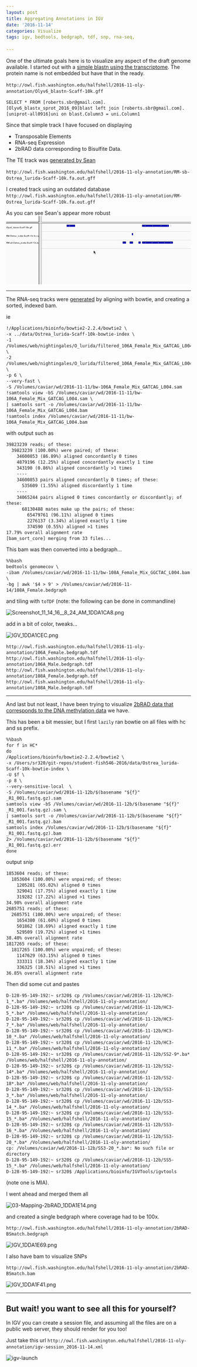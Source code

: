 ```yaml
---
layout: post
title: Aggregating Annotations in IGV
date: '2016-11-14'
categories: Visualize
tags: igv, bedtools, bedgraph, tdf, snp, rna-seq,  

---
```


One of the ultimate goals here is to visualize any aspect of the draft genome available.  I started out with a [simple blastn using the transcriptome](https://sr320.github.io/student-fish546-2016/Oly-Gene-Track/). The protein name is not embedded but have that in the ready.

`http://owl.fish.washington.edu/halfshell/2016-11-oly-annotation/Olyv6_blastn-Scaff-10k.gff`

```
SELECT * FROM [roberts.sbr@gmail.com].[Olyv6_blastx_sprot_2016_09]blast left join [roberts.sbr@gmail.com].[uniprot-all0916]uni on blast.Column3 = uni.Column1
```
Since that simple track I have focused on displaying      
- Transposable Elements    
- RNA-seq Expression     
- 2bRAD data corresponding to Bisulfite Data.    

The TE track was [generated by Sean](https://seanb80.github.io/blog/2016/11/04/Installing-RepeatMasker)

`http://owl.fish.washington.edu/halfshell/2016-11-oly-annotation/RM-sb-Ostrea_lurida-Scaff-10k.fa.out.gff`

I created track using an outdated database
`http://owl.fish.washington.edu/halfshell/2016-11-oly-annotation/RM-Ostrea_lurida-Scaff-10k.fa.out.gff`

As you can see Sean's appear more robust
![te](https://raw.githubusercontent.com/sr320/student-fish546-2016/master/docs/images/igv-te.gif)

---

The RNA-seq tracks were [generated](https://github.com/sr320/student-fish546-2016/blob/master/jupyter/02.6-Oly-Bowtie.ipynb) by aligning with bowtie, and creating a sorted, indexed bam.

ie
```
!/Applications/bioinfo/bowtie2-2.2.4/bowtie2 \
-x ../data/Ostrea_lurida-Scaff-10k-bowtie-index \
-1 /Volumes/web/nightingales/O_lurida/filtered_106A_Female_Mix_GATCAG_L004_R1.fastq.gz \
-2 /Volumes/web/nightingales/O_lurida/filtered_106A_Female_Mix_GATCAG_L004_R2.fastq.gz \
-p 6 \
--very-fast \
-S /Volumes/caviar/wd/2016-11-11/bw-106A_Female_Mix_GATCAG_L004.sam
!samtools view -bS /Volumes/caviar/wd/2016-11-11/bw-106A_Female_Mix_GATCAG_L004.sam \
| samtools sort -o /Volumes/caviar/wd/2016-11-11/bw-106A_Female_Mix_GATCAG_L004.bam
!samtools index /Volumes/caviar/wd/2016-11-11/bw-106A_Female_Mix_GATCAG_L004.bam
```
with output such as 

```
39823239 reads; of these:
  39823239 (100.00%) were paired; of these:
    34600853 (86.89%) aligned concordantly 0 times
    4879196 (12.25%) aligned concordantly exactly 1 time
    343190 (0.86%) aligned concordantly >1 times
    ----
    34600853 pairs aligned concordantly 0 times; of these:
      535609 (1.55%) aligned discordantly 1 time
    ----
    34065244 pairs aligned 0 times concordantly or discordantly; of these:
      68130488 mates make up the pairs; of these:
        65479761 (96.11%) aligned 0 times
        2276137 (3.34%) aligned exactly 1 time
        374590 (0.55%) aligned >1 times
17.79% overall alignment rate
[bam_sort_core] merging from 33 files...
```

This bam was then converted into a bedgraph...

```
%%bash
bedtools genomecov \
-ibam /Volumes/caviar/wd/2016-11-11/bw-108A_Female_Mix_GGCTAC_L004.bam \
-bg | awk '$4 > 9' > /Volumes/caviar/wd/2016-11-14/108A_Female.bedgraph
```

and tiling with `toTDF` (note: the following can be done in commandline)

<img src="http://eagle.fish.washington.edu/cnidarian/skitch/Screenshot_11_14_16__8_24_AM_1DDA1CA8.png" alt="Screenshot_11_14_16__8_24_AM_1DDA1CA8.png"/>

add in a bit of color, tweaks...

<img src="http://eagle.fish.washington.edu/cnidarian/skitch/IGV_1DDA1CEC.png" alt="IGV_1DDA1CEC.png"/>

```
http://owl.fish.washington.edu/halfshell/2016-11-oly-annotation/106A_Female.bedgraph.tdf
http://owl.fish.washington.edu/halfshell/2016-11-oly-annotation/106A_Male.bedgraph.tdf
http://owl.fish.washington.edu/halfshell/2016-11-oly-annotation/108A_Female.bedgraph.tdf
http://owl.fish.washington.edu/halfshell/2016-11-oly-annotation/108A_Male.bedgraph.tdf
```

---
And last but not least, I have been trying to visualize [2bRAD data that corresponds to the DNA methylation data](https://github.com/RobertsLab/project-olympia.oyster-genomic/wiki/MBD-BSseq-December-2015) we have.

This has been a bit messier, but I first `lazily` ran bowtie on all files with hc and ss prefix. 

```
%%bash
for f in HC*
do
/Applications/bioinfo/bowtie2-2.2.4/bowtie2 \
-x /Users/sr320/git-repos/student-fish546-2016/data/Ostrea_lurida-Scaff-10k-bowtie-index \
-U $f \
-p 8 \
--very-sensitive-local  \
-S /Volumes/caviar/wd/2016-11-12b/$(basename "${f}" _R1_001.fastq.gz).sam
samtools view -bS /Volumes/caviar/wd/2016-11-12b/$(basename "${f}" _R1_001.fastq.gz).sam \
| samtools sort -o /Volumes/caviar/wd/2016-11-12b/$(basename "${f}" _R1_001.fastq.gz).bam
samtools index /Volumes/caviar/wd/2016-11-12b/$(basename "${f}" _R1_001.fastq.gz).bam
2> /Volumes/caviar/wd/2016-11-12b/$(basename "${f}" _R1_001.fastq.gz).err
done
```
output snip

```
1853604 reads; of these:
  1853604 (100.00%) were unpaired; of these:
    1205281 (65.02%) aligned 0 times
    329041 (17.75%) aligned exactly 1 time
    319282 (17.22%) aligned >1 times
34.98% overall alignment rate
2685751 reads; of these:
  2685751 (100.00%) were unpaired; of these:
    1654380 (61.60%) aligned 0 times
    501862 (18.69%) aligned exactly 1 time
    529509 (19.72%) aligned >1 times
38.40% overall alignment rate
1817265 reads; of these:
  1817265 (100.00%) were unpaired; of these:
    1147629 (63.15%) aligned 0 times
    333311 (18.34%) aligned exactly 1 time
    336325 (18.51%) aligned >1 times
36.85% overall alignment rate
```

Then did some cut and pastes

```
D-128-95-149-192:~ sr320$ cp /Volumes/caviar/wd/2016-11-12b/HC3-1_*.ba* /Volumes/web/halfshell/2016-11-oly-annotation/
D-128-95-149-192:~ sr320$ cp /Volumes/caviar/wd/2016-11-12b/HC3-5_*.ba* /Volumes/web/halfshell/2016-11-oly-annotation/
D-128-95-149-192:~ sr320$ cp /Volumes/caviar/wd/2016-11-12b/HC3-7_*.ba* /Volumes/web/halfshell/2016-11-oly-annotation/
D-128-95-149-192:~ sr320$ cp /Volumes/caviar/wd/2016-11-12b/HC3-10_*.ba* /Volumes/web/halfshell/2016-11-oly-annotation/
D-128-95-149-192:~ sr320$ cp /Volumes/caviar/wd/2016-11-12b/HC3-11_*.ba* /Volumes/web/halfshell/2016-11-oly-annotation/
D-128-95-149-192:~ sr320$ cp /Volumes/caviar/wd/2016-11-12b/SS2-9*.ba* /Volumes/web/halfshell/2016-11-oly-annotation/
D-128-95-149-192:~ sr320$ cp /Volumes/caviar/wd/2016-11-12b/SS2-14*.ba* /Volumes/web/halfshell/2016-11-oly-annotation/
D-128-95-149-192:~ sr320$ cp /Volumes/caviar/wd/2016-11-12b/SS2-18*.ba* /Volumes/web/halfshell/2016-11-oly-annotation/
D-128-95-149-192:~ sr320$ cp /Volumes/caviar/wd/2016-11-12b/SS3-3_*.ba* /Volumes/web/halfshell/2016-11-oly-annotation/
D-128-95-149-192:~ sr320$ cp /Volumes/caviar/wd/2016-11-12b/SS3-14_*.ba* /Volumes/web/halfshell/2016-11-oly-annotation/
D-128-95-149-192:~ sr320$ cp /Volumes/caviar/wd/2016-11-12b/SS3-15_*.ba* /Volumes/web/halfshell/2016-11-oly-annotation/
D-128-95-149-192:~ sr320$ cp /Volumes/caviar/wd/2016-11-12b/SS3-16_*.ba* /Volumes/web/halfshell/2016-11-oly-annotation/
D-128-95-149-192:~ sr320$ cp /Volumes/caviar/wd/2016-11-12b/SS3-20_*.ba* /Volumes/web/halfshell/2016-11-oly-annotation/
cp: /Volumes/caviar/wd/2016-11-12b/SS3-20_*.ba*: No such file or directory
D-128-95-149-192:~ sr320$ cp /Volumes/caviar/wd/2016-11-12b/SS5-15_*.ba* /Volumes/web/halfshell/2016-11-oly-annotation/
D-128-95-149-192:~ sr320$ /Applications/bioinfo/IGVTools/igvtools 
```
(note one is MIA).

I went ahead and merged them all

<img src="http://eagle.fish.washington.edu/cnidarian/skitch/03-Mapping-2bRAD_1DDA1E14.png" alt="03-Mapping-2bRAD_1DDA1E14.png"/>

and created a single bedgraph where coverage had to be 100x.

```
http://owl.fish.washington.edu/halfshell/2016-11-oly-annotation/2bRAD-BSmatch.bedgraph
```
<img src="http://eagle.fish.washington.edu/cnidarian/skitch/IGV_1DDA1E69.png" alt="IGV_1DDA1E69.png"/>

I also have bam to visualize SNPs

```
http://owl.fish.washington.edu/halfshell/2016-11-oly-annotation/2bRAD-BSmatch.bam
```

<img src="http://eagle.fish.washington.edu/cnidarian/skitch/IGV_1DDA1F41.png" alt="IGV_1DDA1F41.png"/>

---
## But wait! you want to see all this for yourself?

In IGV you can create a session file, and assuming all the files are on a public web server, they should render for you too!

Just take this url
`http://owl.fish.washington.edu/halfshell/2016-11-oly-annotation/igv-session_2016-11-14.xml`


![igv-launch](https://raw.githubusercontent.com/sr320/student-fish546-2016/master/docs/images/igv-launch.gif)


